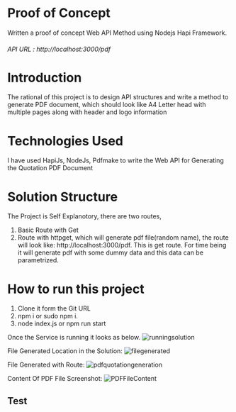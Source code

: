 # Proof of Concept
Written a proof of concept Web API Method using Nodejs Hapi Framework.
 
###### API URL : http://localhost:3000/pdf 

# Introduction
The rational of this project is to design API structures and write a method to generate PDF document, which should look like A4 Letter head with multiple pages along with header and logo information

# Technologies Used
I have used HapiJs, NodeJs, Pdfmake to write the Web API for Generating the Quotation PDF Document
# Solution Structure
The Project is Self Explanotory, there are two routes,
1) Basic Route with Get
2) Route  with httpget, which will generate pdf file(random name), the route will look like: http://localhost:3000/pdf. This is get route. For time being it will generate pdf with some dummy data and this data can be parametrized.

# How to run this project
1) Clone it form the Git URL 
2) npm i or sudo npm i.
3) node index.js or npm run start

Once the Service is running it looks as below.
![runningsolution](https://user-images.githubusercontent.com/2565141/87624992-fadeae80-c720-11ea-8b57-2dfb35302e1e.JPG)

File Generated Location in the Solution:
![filegenerated](https://user-images.githubusercontent.com/2565141/87624987-f9ad8180-c720-11ea-8483-a78d395c5691.JPG)

File Generated with Route:
![pdfquotationgeneration](https://user-images.githubusercontent.com/2565141/87624991-fa461800-c720-11ea-81f3-9ae4ab1e208f.JPG)

Content Of PDF File Screenshot:
![PDFFileContent](https://user-images.githubusercontent.com/2565141/87624989-fa461800-c720-11ea-838b-7839fad887af.JPG)

## Test








